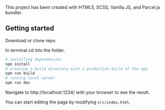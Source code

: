 This project has been created with HTML5, SCSS, Vanilla JS, and Parcel.js bundler.

## Getting started

Download or clone repo.

In terminal cd into the folder.

```bash
# installing dependencies
npm install
# creating a build directory with a production build of the app
npm run build
# running local server
npm run dev
```

Navigate to http://localhost:1234/ with your browser to see the result.

You can start editing the page by modifying `src/index.html`.